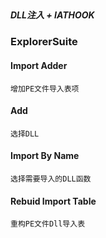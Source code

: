 ##
***DLL注入 + IATHOOK***
### ExplorerSuite
#### Import Adder
` 增加PE文件导入表项 `
#### Add
` 选择DLL `
#### Import By Name
` 选择需要导入的DLL函数 `
#### Rebuid Import Table
` 重构PE文件Dll导入表 `
